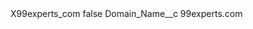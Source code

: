 <?xml version="1.0" encoding="UTF-8"?>
<CustomMetadata xmlns="http://soap.sforce.com/2006/04/metadata" xmlns:xsi="http://www.w3.org/2001/XMLSchema-instance" xmlns:xsd="http://www.w3.org/2001/XMLSchema">
    <label>X99experts_com</label>
    <protected>false</protected>
    <values>
        <field>Domain_Name__c</field>
        <value xsi:type="xsd:string">99experts.com</value>
    </values>
</CustomMetadata>
